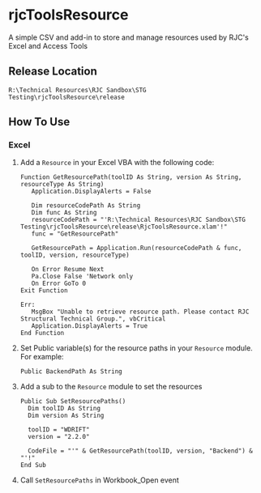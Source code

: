 # rjcToolsResource
A simple CSV and add-in to store and manage resources used by RJC's Excel and Access Tools

## Release Location
`R:\Technical Resources\RJC Sandbox\STG Testing\rjcToolsResource\release`

## How To Use
### Excel
1. Add a `Resource` in your Excel VBA with the following code:

   ```VBA
   Function GetResourcePath(toolID As String, version As String, resourceType As String)
      Application.DisplayAlerts = False
      
      Dim resourceCodePath As String
      Dim func As String
      resourceCodePath = "'R:\Technical Resources\RJC Sandbox\STG Testing\rjcToolsResource\release\RjcToolsResource.xlam'!"
      func = "GetResourcePath"
      
      GetResourcePath = Application.Run(resourceCodePath & func, toolID, version, resourceType)
      
      On Error Resume Next
      Pa.Close False 'Network only
      On Error GoTo 0
   Exit Function
 
   Err:
      MsgBox "Unable to retrieve resource path. Please contact RJC Structural Technical Group.", vbCritical
      Application.DisplayAlerts = True
   End Function
   ```
   
2. Set Public variable(s) for the resource paths in your `Resource` module. For example:
   ```VBA
   Public BackendPath As String
   ```

3. Add a sub to the `Resource` module to set the resources
   ```VBA
   Public Sub SetResourcePaths()
     Dim toolID As String
     Dim version As String
     
     toolID = "WDRIFT"
     version = "2.2.0"
     
     CodeFile = "'" & GetResourcePath(toolID, version, "Backend") & "'!"
   End Sub
   ```

 4. Call `SetResourcePaths` in Workbook_Open event
